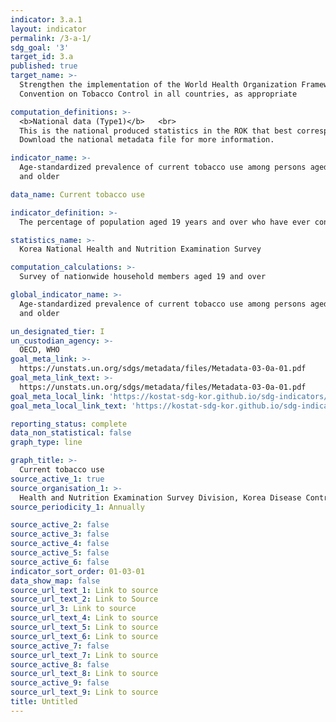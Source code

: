 ```yaml
---
indicator: 3.a.1
layout: indicator
permalink: /3-a-1/
sdg_goal: '3'
target_id: 3.a
published: true
target_name: >-
  Strengthen the implementation of the World Health Organization Framework
  Convention on Tobacco Control in all countries, as appropriate

computation_definitions: >-
  <b>National data (Type1)</b>   <br>
  This is the national produced statistics in the ROK that best corresponds to the definition of UN SDGs indicators. <br>
  Download the national metadata file for more information.

indicator_name: >-
  Age-standardized prevalence of current tobacco use among persons aged 15 years
  and older

data_name: Current tobacco use

indicator_definition: >-
  The percentage of population aged 19 years and over who have ever consumed five packs of tobacco or more and currently use any tobacco product

statistics_name: >-
  Korea National Health and Nutrition Examination Survey 

computation_calculations: >-
  Survey of nationwide household members aged 19 and over 

global_indicator_name: >-
  Age-standardized prevalence of current tobacco use among persons aged 15 years
  and older

un_designated_tier: I
un_custodian_agency: >-
  OECD, WHO
goal_meta_link: >-
  https://unstats.un.org/sdgs/metadata/files/Metadata-03-0a-01.pdf   
goal_meta_link_text: >-
  https://unstats.un.org/sdgs/metadata/files/Metadata-03-0a-01.pdf   
goal_meta_local_link: 'https://kostat-sdg-kor.github.io/sdg-indicators/public/data/Metadata-03-0a-01_ENG.pdf'
goal_meta_local_link_text: 'https://kostat-sdg-kor.github.io/sdg-indicators/public/data/Metadata-03-0a-01_ENG.pdf'

reporting_status: complete
data_non_statistical: false
graph_type: line

graph_title: >-
  Current tobacco use
source_active_1: true
source_organisation_1: >-
  Health and Nutrition Examination Survey Division, Korea Disease Control and Prevention Agency 
source_periodicity_1: Annually 

source_active_2: false
source_active_3: false
source_active_4: false
source_active_5: false
source_active_6: false
indicator_sort_order: 01-03-01
data_show_map: false
source_url_text_1: Link to source
source_url_text_2: Link to Source
source_url_3: Link to source
source_url_text_4: Link to source
source_url_text_5: Link to source
source_url_text_6: Link to source
source_active_7: false
source_url_text_7: Link to source
source_active_8: false
source_url_text_8: Link to source
source_active_9: false
source_url_text_9: Link to source
title: Untitled
---
```

